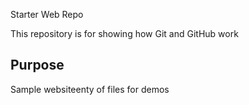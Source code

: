  Starter Web Repo

This repository is for showing how Git and GitHub work

## Purpose

Sample websiteenty of files for demos
